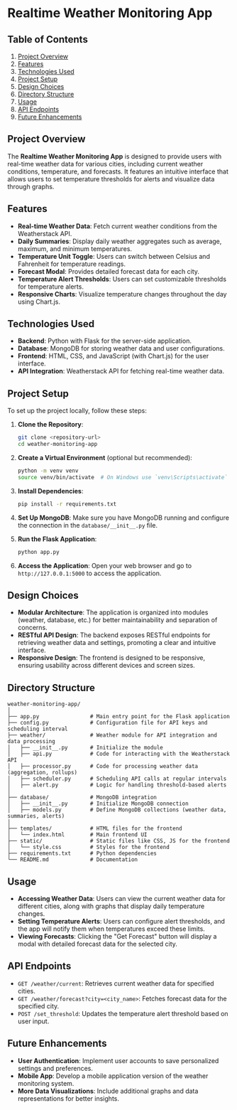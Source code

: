 # Realtime Weather Monitoring App

## Table of Contents
1. [Project Overview](#project-overview)
2. [Features](#features)
3. [Technologies Used](#technologies-used)
4. [Project Setup](#project-setup)
5. [Design Choices](#design-choices)
6. [Directory Structure](#directory-structure)
7. [Usage](#usage)
8. [API Endpoints](#api-endpoints)
9. [Future Enhancements](#future-enhancements)

## Project Overview
The **Realtime Weather Monitoring App** is designed to provide users with real-time weather data for various cities, including current weather conditions, temperature, and forecasts. It features an intuitive interface that allows users to set temperature thresholds for alerts and visualize data through graphs.

## Features
- **Real-time Weather Data**: Fetch current weather conditions from the Weatherstack API.
- **Daily Summaries**: Display daily weather aggregates such as average, maximum, and minimum temperatures.
- **Temperature Unit Toggle**: Users can switch between Celsius and Fahrenheit for temperature readings.
- **Forecast Modal**: Provides detailed forecast data for each city.
- **Temperature Alert Thresholds**: Users can set customizable thresholds for temperature alerts.
- **Responsive Charts**: Visualize temperature changes throughout the day using Chart.js.

## Technologies Used
- **Backend**: Python with Flask for the server-side application.
- **Database**: MongoDB for storing weather data and user configurations.
- **Frontend**: HTML, CSS, and JavaScript (with Chart.js) for the user interface.
- **API Integration**: Weatherstack API for fetching real-time weather data.

## Project Setup
To set up the project locally, follow these steps:

1. **Clone the Repository**:
   ```bash
   git clone <repository-url>
   cd weather-monitoring-app
   ```

2. **Create a Virtual Environment** (optional but recommended):
   ```bash
   python -m venv venv
   source venv/bin/activate  # On Windows use `venv\Scripts\activate`
   ```

3. **Install Dependencies**:
   ```bash
   pip install -r requirements.txt
   ```

4. **Set Up MongoDB**: Make sure you have MongoDB running and configure the connection in the `database/__init__.py` file.

5. **Run the Flask Application**:
   ```bash
   python app.py
   ```

6. **Access the Application**: Open your web browser and go to `http://127.0.0.1:5000` to access the application.

## Design Choices

- **Modular Architecture**: The application is organized into modules (weather, database, etc.) for better maintainability and separation of concerns.
- **RESTful API Design**: The backend exposes RESTful endpoints for retrieving weather data and settings, promoting a clear and intuitive interface.
- **Responsive Design**: The frontend is designed to be responsive, ensuring usability across different devices and screen sizes.

## Directory Structure

```
weather-monitoring-app/
│
├── app.py                # Main entry point for the Flask application
├── config.py             # Configuration file for API keys and scheduling interval
├── weather/              # Weather module for API integration and data processing
│   ├── __init__.py       # Initialize the module
│   ├── api.py            # Code for interacting with the Weatherstack API
│   ├── processor.py      # Code for processing weather data (aggregation, rollups)
│   ├── scheduler.py      # Scheduling API calls at regular intervals
│   ├── alert.py          # Logic for handling threshold-based alerts
│
├── database/             # MongoDB integration
│   ├── __init__.py       # Initialize MongoDB connection
│   ├── models.py         # Define MongoDB collections (weather data, summaries, alerts)
│
├── templates/            # HTML files for the frontend
│   └── index.html        # Main frontend UI
├── static/               # Static files like CSS, JS for the frontend
│   └── style.css         # Styles for the frontend
├── requirements.txt      # Python dependencies
└── README.md             # Documentation
```

## Usage

- **Accessing Weather Data**: Users can view the current weather data for different cities, along with graphs that display daily temperature changes.
- **Setting Temperature Alerts**: Users can configure alert thresholds, and the app will notify them when temperatures exceed these limits.
- **Viewing Forecasts**: Clicking the "Get Forecast" button will display a modal with detailed forecast data for the selected city.

## API Endpoints

- `GET /weather/current`: Retrieves current weather data for specified cities.
- `GET /weather/forecast?city=<city_name>`: Fetches forecast data for the specified city.
- `POST /set_threshold`: Updates the temperature alert threshold based on user input.

## Future Enhancements

- **User Authentication**: Implement user accounts to save personalized settings and preferences.
- **Mobile App**: Develop a mobile application version of the weather monitoring system.
- **More Data Visualizations**: Include additional graphs and data representations for better insights.